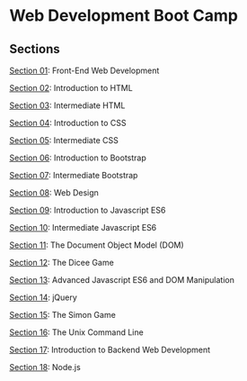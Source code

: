# Web Development Boot Camp

## Sections

[Section 01](https://github.com/bhoamikhona/web-development-bootcamp/tree/main/Section%2001): Front-End Web Development

[Section 02](https://github.com/bhoamikhona/web-development-bootcamp/tree/main/Section%2002): Introduction to HTML

[Section 03](https://github.com/bhoamikhona/web-development-bootcamp/tree/main/Section%2003): Intermediate HTML

[Section 04](https://github.com/bhoamikhona/web-development-bootcamp/tree/main/Section%2004): Introduction to CSS

[Section 05](https://github.com/bhoamikhona/web-development-bootcamp/tree/main/Section%2005): Intermediate CSS

[Section 06](https://github.com/bhoamikhona/web-development-bootcamp/tree/main/Section%2006): Introduction to Bootstrap

[Section 07](https://github.com/bhoamikhona/web-development-bootcamp/tree/main/Section%2007): Intermediate Bootstrap

[Section 08](https://github.com/bhoamikhona/web-development-bootcamp/tree/main/Section%2008): Web Design

[Section 09](https://github.com/bhoamikhona/web-development-bootcamp/tree/main/Section%2009): Introduction to Javascript ES6

[Section 10](https://github.com/bhoamikhona/web-development-bootcamp/tree/main/Section%2010): Intermediate Javascript ES6

[Section 11](https://github.com/bhoamikhona/web-development-bootcamp/tree/main/Section%2011): The Document Object Model (DOM)

[Section 12](https://github.com/bhoamikhona/web-development-bootcamp/tree/main/Section%2012): The Dicee Game

[Section 13](https://github.com/bhoamikhona/web-development-bootcamp/tree/main/Section%2013): Advanced Javascript ES6 and DOM Manipulation

[Section 14](https://github.com/bhoamikhona/web-development-bootcamp/tree/main/Section%2014): jQuery

[Section 15](https://github.com/bhoamikhona/web-development-bootcamp/tree/main/Section%2015): The Simon Game

[Section 16](https://github.com/bhoamikhona/web-development-bootcamp/tree/main/Section%2016): The Unix Command Line

[Section 17](https://github.com/bhoamikhona/web-development-bootcamp/tree/main/Section%2017): Introduction to Backend Web Development

[Section 18](https://github.com/bhoamikhona/web-development-bootcamp/tree/main/Section%2018): Node.js
